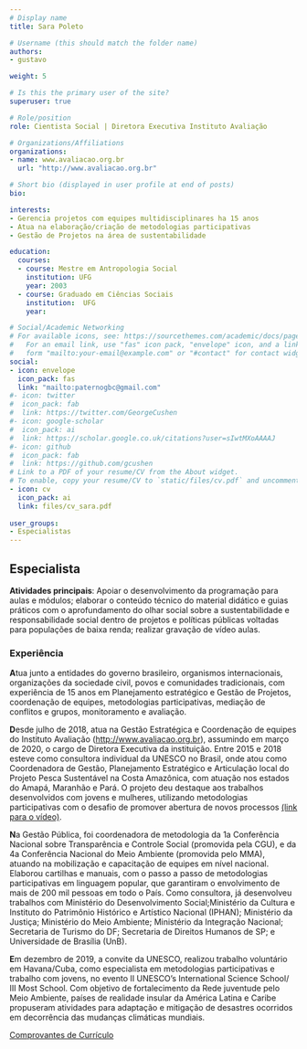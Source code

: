 ```yaml
---
# Display name
title: Sara Poleto

# Username (this should match the folder name)
authors:
- gustavo

weight: 5

# Is this the primary user of the site?
superuser: true

# Role/position
role: Cientista Social | Diretora Executiva Instituto Avaliação

# Organizations/Affiliations
organizations:
- name: www.avaliacao.org.br
  url: "http://www.avaliacao.org.br"

# Short bio (displayed in user profile at end of posts)
bio: 

interests:
- Gerencia projetos com equipes multidisciplinares ha 15 anos
- Atua na elaboração/criação de metodologias participativas
- Gestão de Projetos na área de sustentabilidade

education:
  courses:
  - course: Mestre em Antropologia Social 
    institution: UFG 
    year: 2003
  - course: Graduado em Ciências Sociais
    institution:  UFG
    year: 

# Social/Academic Networking
# For available icons, see: https://sourcethemes.com/academic/docs/page-builder/#icons
#   For an email link, use "fas" icon pack, "envelope" icon, and a link in the
#   form "mailto:your-email@example.com" or "#contact" for contact widget.
social:
- icon: envelope
  icon_pack: fas
  link: "mailto:paternogbc@gmail.com"
#- icon: twitter
#  icon_pack: fab
#  link: https://twitter.com/GeorgeCushen
#- icon: google-scholar
#  icon_pack: ai
#  link: https://scholar.google.co.uk/citations?user=sIwtMXoAAAAJ
#- icon: github
#  icon_pack: fab
#  link: https://github.com/gcushen
# Link to a PDF of your resume/CV from the About widget.
# To enable, copy your resume/CV to `static/files/cv.pdf` and uncomment the lines below.
- icon: cv
  icon_pack: ai
  link: files/cv_sara.pdf
  
user_groups:
- Especialistas
---
```


## Especialista

**Atividades principais**: Apoiar o desenvolvimento da programação para aulas e módulos; elaborar o conteúdo técnico do material didático e guias práticos com o aprofundamento do olhar social sobre a sustentabilidade e responsabilidade social dentro de projetos e políticas públicas voltadas para populações de baixa renda; realizar gravação de vídeo aulas.

### Experiência

**A**tua junto a entidades do governo brasileiro, organismos internacionais, organizações da sociedade civil, povos e comunidades tradicionais, com experiência de 15 anos em Planejamento estratégico e Gestão de Projetos, coordenação de equipes, metodologias participativas, mediação de conflitos e grupos, monitoramento e avaliação.

**D**esde julho de 2018, atua na Gestão Estratégica e Coordenação de equipes do Instituto Avaliação (http://www.avaliacao.org.br), assumindo em março de 2020, o cargo de Diretora Executiva da instituição.
Entre 2015 e 2018 esteve como consultora individual da UNESCO no Brasil, onde atou como Coordenadora de Gestão, Planejamento Estratégico e Articulação local do Projeto Pesca Sustentável na Costa Amazônica, com atuação nos estados do Amapá, Maranhão e Pará. O projeto deu destaque aos trabalhos desenvolvidos com jovens e mulheres, utilizando metodologias participativas com o desafio de promover abertura de novos processos [(link para o vídeo)](https://www.youtube.com/watch?v=CsRjbuE89ic&amp;t=188s).

**N**a Gestão Pública, foi coordenadora de metodologia da 1a Conferência Nacional sobre Transparência e Controle Social (promovida pela CGU), e da 4a Conferência Nacional do Meio Ambiente (promovida pelo MMA), atuando na mobilização e capacitação de equipes em nível nacional. Elaborou cartilhas e manuais, com o passo a passo de metodologias participativas em linguagem popular, que garantiram o envolvimento de mais de 200 mil pessoas em todo o País. Como consultora, já desenvolveu trabalhos com Ministério do Desenvolvimento Social;Ministério da Cultura e Instituto do Patrimônio Histórico e Artístico Nacional (IPHAN); Ministério da Justiça; Ministério do Meio Ambiente; Ministério da Integração Nacional; Secretaria de Turismo do DF; Secretaria de Direitos Humanos de SP; e Universidade de Brasília (UnB). 

**E**m dezembro de 2019, a convite da UNESCO, realizou trabalho voluntário em Havana/Cuba, como especialista em metodologias participativas e trabalho com jovens, no evento II UNESCO’s International Science School/ III Most School. Com objetivo de fortalecimento da Rede juventude pelo Meio Ambiente, países de realidade insular da América Latina e Caribe propuseram atividades para adaptação e mitigação de desastres ocorridos em decorrência das mudanças climáticas mundiais.

<a href="https://drive.google.com/drive/folders/1g5kjlTKY23RU_eRfBEIb2e6PChV73v0c?usp=sharing" target="_blank">Comprovantes de Currículo</a>


